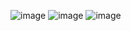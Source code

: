 ![image](https://user-images.githubusercontent.com/20491139/212524420-7cd4861e-0405-4ab1-ab22-d67325dc3f22.png)
![image](https://user-images.githubusercontent.com/20491139/212524426-44e0d969-b898-46e8-b8e4-256febe10298.png)
![image](https://user-images.githubusercontent.com/20491139/212524429-77d6dac8-8c02-49e4-9632-d0adf8eff02f.png)
